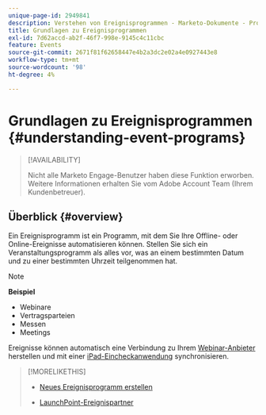 ```yaml
---
unique-page-id: 2949841
description: Verstehen von Ereignisprogrammen - Marketo-Dokumente - Produktdokumentation
title: Grundlagen zu Ereignisprogrammen
exl-id: 7d62accd-ab2f-46f7-998e-9145c4c11cbc
feature: Events
source-git-commit: 2671f81f62658447e4b2a3dc2e02a4e0927443e8
workflow-type: tm+mt
source-wordcount: '98'
ht-degree: 4%

---
```


# Grundlagen zu Ereignisprogrammen {#understanding-event-programs}

>[!AVAILABILITY]
>
>Nicht alle Marketo Engage-Benutzer haben diese Funktion erworben. Weitere Informationen erhalten Sie vom Adobe Account Team (Ihrem Kundenbetreuer).

## Überblick {#overview}

Ein Ereignisprogramm ist ein Programm, mit dem Sie Ihre Offline- oder Online-Ereignisse automatisieren können. Stellen Sie sich ein Veranstaltungsprogramm als alles vor, was an einem bestimmten Datum und zu einer bestimmten Uhrzeit teilgenommen hat.

>[!NOTE]
>
>**Beispiel**
>
>* Webinare
>* Vertragsparteien
>* Messen
>* Meetings

Ereignisse können automatisch eine Verbindung zu Ihrem [Webinar-Anbieter](/help/marketo/product-docs/demand-generation/events/understanding-events/event-partners.md) herstellen und mit einer [iPad-Eincheckanwendung](/help/marketo/product-docs/core-marketo-concepts/mobile-apps/event-check-in/check-people-into-your-event-from-your-tablet.md) synchronisieren.

>[!MORELIKETHIS]
>
>* [Neues Ereignisprogramm erstellen](/help/marketo/product-docs/demand-generation/events/understanding-events/create-a-new-event-program.md)
>
>* [LaunchPoint-Ereignispartner](/help/marketo/product-docs/demand-generation/events/understanding-events/event-partners.md)
